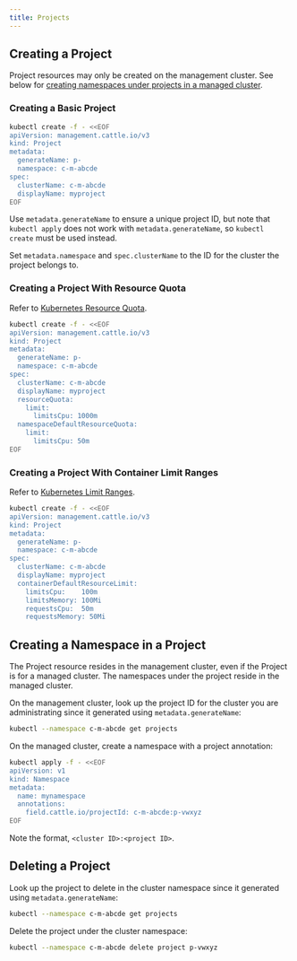 ```yaml
---
title: Projects
---
```


## Creating a Project

Project resources may only be created on the management cluster. See below for [creating namespaces under projects in a managed cluster](#creating-a-namespace-in-a-project).

### Creating a Basic Project

```bash
kubectl create -f - <<EOF
apiVersion: management.cattle.io/v3
kind: Project
metadata:
  generateName: p-
  namespace: c-m-abcde
spec:
  clusterName: c-m-abcde
  displayName: myproject
EOF
```

Use `metadata.generateName` to ensure a unique project ID, but note that `kubectl apply` does not work with `metadata.generateName`, so `kubectl create` must be used instead.

Set `metadata.namespace` and `spec.clusterName` to the ID for the cluster the project belongs to.

### Creating a Project With Resource Quota

Refer to [Kubernetes Resource Quota](https://kubernetes.io/docs/concepts/policy/resource-quotas/).

```bash
kubectl create -f - <<EOF
apiVersion: management.cattle.io/v3
kind: Project
metadata:
  generateName: p-
  namespace: c-m-abcde
spec:
  clusterName: c-m-abcde
  displayName: myproject
  resourceQuota:
    limit:
      limitsCpu: 1000m
  namespaceDefaultResourceQuota:
    limit:
      limitsCpu: 50m
EOF
```

### Creating a Project With Container Limit Ranges

Refer to [Kubernetes Limit Ranges](https://kubernetes.io/docs/concepts/policy/limit-range/).

```bash
kubectl create -f - <<EOF
apiVersion: management.cattle.io/v3
kind: Project
metadata:
  generateName: p-
  namespace: c-m-abcde
spec:
  clusterName: c-m-abcde
  displayName: myproject
  containerDefaultResourceLimit:
    limitsCpu:    100m
    limitsMemory: 100Mi
    requestsCpu:  50m
    requestsMemory: 50Mi
```

## Creating a Namespace in a Project

The Project resource resides in the management cluster, even if the Project is for a managed cluster. The namespaces under the project reside in the managed cluster.

On the management cluster, look up the project ID for the cluster you are administrating since it generated using `metadata.generateName`:

```bash
kubectl --namespace c-m-abcde get projects
```

On the managed cluster, create a namespace with a project annotation:

```bash
kubectl apply -f - <<EOF
apiVersion: v1
kind: Namespace
metadata:
  name: mynamespace
  annotations:
    field.cattle.io/projectId: c-m-abcde:p-vwxyz
EOF
```

Note the format, `<cluster ID>:<project ID>`.

## Deleting a Project

Look up the project to delete in the cluster namespace since it generated using `metadata.generateName`:

```bash
kubectl --namespace c-m-abcde get projects
```

Delete the project under the cluster namespace:

```bash
kubectl --namespace c-m-abcde delete project p-vwxyz
```
